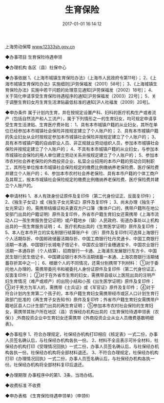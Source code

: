 ﻿---
title: 生育保险
date: 2017-01-01 16:14:12
tags:
---

上海劳动保障 www.12333sh.gov.cn

◆办事项目
生育保险待遇申领

◆办理机构
各区（县）社保中心

◆办事依据
1、《上海市城镇生育保险办法》（上海市人民政府令第11号）；
2、《上海市城镇生育保险办法》实施细则[沪劳保福发（2001）58号]；
3、《上海城镇生育保险办法》实施中若干问题的处理意见通知[沪劳保福发（2002）18号]；
4、关于简化申请享受生育保险待遇程序的通知[沪劳保福发（2003）22号]；
5、关于调整生育妇女月生育生活津贴最低标准的通知[沪人社福发（2009）20号]。

◆申办条件
属于计划内生育，并在按规定设置产科、妇科的医疗机构生产或者流产（包括自然流产和人工流产），属于下列情形之一的生育妇女，均可规定申请享受生育生活津贴、生育医疗费补贴：
1、具有本市城镇户籍的从业妇女，其所在单位已经参加本市城镇社会保险并按规定建立了个人账户的；
2、具有本市城镇户籍的失业妇女从业时按规定参加本市城镇社会保险并按规定建立了个人账户的； 
3、具有本市城镇户籍的自由职业人员、非正规就业劳动组织人员，参加本市城镇社会保险并按规定建立了个人账户的； 
4、不具有本市城镇户籍的从业妇女，与参加本市城镇社会保险的用人单位建立劳动关系并按规定建立了个人账户的； 
5、参加本市农村社会养老保险的外商投资企业、私营企业招用的本市户籍的劳动合同制职工，其所在单位按本市城镇社会保险规定的缴费比例缴纳养老保险费、医疗保险费并建立个人账户的； 
6、参加本市农村社会养老保险、具有本市户籍的个体工商户及其帮工，按本市城镇社会保险规定的缴费比例缴纳养老保险费、医疗保险费并建立个人账户的。

◆申请材料
1、本人有效身份证原件及复印件（第二代身份证正、反面复印件）；
2、《独生子女证》或《独生子女光荣证》原件及复印件；
3、尚未办理《独生子女光荣证》的，需携带结婚证和夫妻双方户口簿（集体户口的，携带户籍所在地公安部门出具的户籍证明）原件及复印件，外省市户籍生育妇女还需携带《上海市流动人口一孩生育服务登记证明》或户籍地乡（镇）人民政府、街道办事处以上机构出具的一孩生育服务证明；
4、医疗机构出具的《生育医学证明》原件及复印件；
5、本人在本市开立的实名制银行结算账户卡（折）原件及复印件[可选择上海银行个人活期存折、中国邮政储蓄活期存折、中国工商银行牡丹灵通卡、中国工商银行活期一本通、中国银行长城电子借记卡、中国农业银行金穗通宝卡、中国农业银行活期一本通存折（个人结算）、招商银行一卡通、上海浦东发展银行东方卡、中国民生银行民生借记卡、中国建设银行本外币活期储蓄一本通、上海农商银行活期储蓄存折其中之一]；
6、根据个人的不同情况，还需分别携带下列材料：
①对于委托他人办理的，需携带委托书和被委托人身份证原件及复印件（第二代身份证正、反面复印件）；
②对于在外省市生育的妇女，需携带县级以上医院出具的注明产妇生育情况（难产或顺产）的出院小结和小孩《出生医学证明》原件及复印件；
③对于男方为军人的，需携带《士兵证》或《军官证》原件及复印件；
④对于符合计划内生育第二个孩子的，本市户籍生育妇女需携带经市或区人口计划生育行政部门批准的《再生育子女告知书》原件及复印件；外省市户籍生育妇女需携带户籍地区县人口计生部门出具的再生育证明；
⑤参加本市农村社会保险的生育妇女，需携带其账户所在地区（县）农保经办机构出具的《生育保险待遇申领表（农保）》,外商投资企业中生育妇女还需携带《外商投资企业从业人员缴费基数明细表》。

◆办事程序
1、符合办理规定，社保经办机构打印相应《核定表》一式二份，办事人员签名确认后，与社保经办机构各执一份。
2、材料不全且表示可补全材料，社保经办机构打印《受理情况回执》一式二份，办事人员签名确认后，与社保经办机构各执一份。社保经办机构将全部材料退还。
3、不符合办理规定，社保经办机构打印《办理情况回执》一式二份，办事人员签名确认后，与社保经办机构各执一份。社保经办机构将全部材料复印后退还。

◆办理期限
办事程序中的第1、3条，当场办结。

◆收费标准
不收费

◆申办表格
《生育保险待遇申领单》（申领6） 
